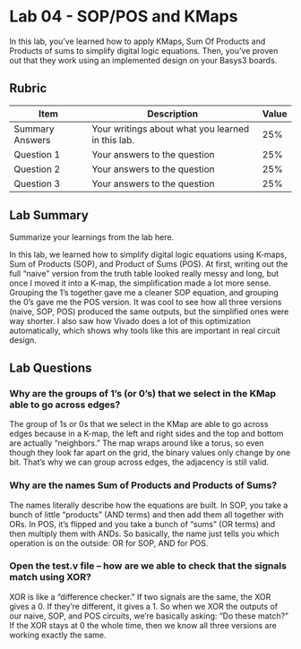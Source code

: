 # Lab 04 - SOP/POS and KMaps

In this lab, you’ve learned how to apply KMaps, Sum Of Products and Products of
sums to simplify digital logic equations. Then, you’ve proven out that they work
using an implemented design on your Basys3 boards.

## Rubric

| Item | Description | Value |
| ---- | ----------- | ----- |
| Summary Answers | Your writings about what you learned in this lab. | 25% |
| Question 1 | Your answers to the question | 25% |
| Question 2 | Your answers to the question | 25% |
| Question 3 | Your answers to the question | 25% |

## Lab Summary

Summarize your learnings from the lab here.

In this lab, we learned how to simplify digital logic equations using K-maps, Sum of Products (SOP), and Product of Sums (POS). At first, writing out the full “naive” version from the truth table looked really messy and long, but once I moved it into a K-map, the simplification made a lot more sense. Grouping the 1’s together gave me a cleaner SOP equation, and grouping the 0’s gave me the POS version. It was cool to see how all three versions (naive, SOP, POS) produced the same outputs, but the simplified ones were way shorter. I also saw how Vivado does a lot of this optimization automatically, which shows why tools like this are important in real circuit design.

## Lab Questions

### Why are the groups of 1’s (or 0’s) that we select in the KMap able to go across edges?
The group of 1s or 0s that we select in the KMap are able to go across edges because in a K-map, the left and right sides and the top and bottom are actually “neighbors.” The map wraps around like a torus, so even though they look far apart on the grid, the binary values only change by one bit. That’s why we can group across edges, the adjacency is still valid.

### Why are the names Sum of Products and Products of Sums?
The names literally describe how the equations are built. In SOP, you take a bunch of little “products” (AND terms) and then add them all together with ORs. In POS, it’s flipped and you take a bunch of “sums” (OR terms) and then multiply them with ANDs. So basically, the name just tells you which operation is on the outside: OR for SOP, AND for POS.

### Open the test.v file – how are we able to check that the signals match using XOR?

XOR is like a “difference checker.” If two signals are the same, the XOR gives a 0. If they’re different, it gives a 1. So when we XOR the outputs of our naive, SOP, and POS circuits, we’re basically asking: “Do these match?” If the XOR stays at 0 the whole time, then we know all three versions are working exactly the same.